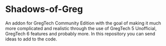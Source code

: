 # Shadows-of-Greg
An addon for GregTech Community Edition with the goal of making it much more complicated and realistic through the use of GregTech 5 Unofficial, GregTech 6 features and probably more.
In this repository you can send ideas to add to the code.

